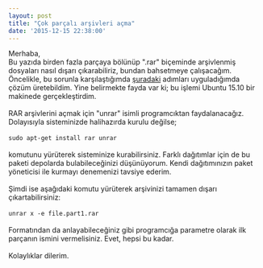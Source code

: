 ```yaml
---
layout: post
title: "Çok parçalı arşivleri açma"
date: '2015-12-15 22:38:00'
---
```


Merhaba,<br/>
Bu yazıda birden fazla parçaya bölünüp ".rar" biçeminde arşivlenmiş dosyaları nasıl dışarı çıkarabiliriz, bundan bahsetmeye çalışacağım. Öncelikle, bu sorunla karşılaştığımda [şuradaki](http://askubuntu.com/a/476680) adımları uyguladığımda çözüm üretebildim. Yine belirmekte fayda var ki; bu işlemi Ubuntu 15.10 bir makinede gerçekleştirdim.<!--more--><br/><br/>
RAR arşivlerini açmak için "unrar" isimli programcıktan faydalanacağız. Dolayısıyla sisteminizde halihazırda kurulu değilse;<br/><br/>
`sudo apt-get install rar unrar`
<br/><br/>
komutunu yürüterek sisteminize kurabilirsiniz. Farklı dağıtımlar için de bu paketi depolarda bulabileceğinizi düşünüyorum. Kendi dağıtımınızın paket yöneticisi ile kurmayı denemenizi tavsiye ederim.
<br/><br/>
Şimdi ise aşağıdaki komutu yürüterek arşivinizi tamamen dışarı çıkartabilirsiniz:<br/><br/>
`unrar x -e file.part1.rar`
<br/><br/>
Formatından da anlayabileceğiniz gibi programcığa parametre olarak ilk parçanın ismini vermelisiniz. Evet, hepsi bu kadar.<br/><br/>
Kolaylıklar dilerim.
